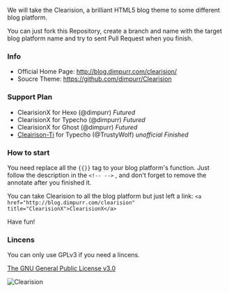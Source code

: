 We will take the Clearision, a brilliant HTML5 blog theme to some different blog platform.

You can just fork this Repository, create a branch and name with the target blog platform name and try to sent Pull Request when you finish.

### Info

* Official Home Page: http://blog.dimpurr.com/clearision/ 
* Soucre Theme: https://github.com/dimpurr/Clearision

### Support Plan

* ClearisionX for Hexo (@dimpurr) *Futured*
* ClearisionX for Typecho (@dimpurr) *Futured*
* ClearisionX for Ghost (@dimpurr) *Futured*
* [Cleairison-Ti](https://github.com/TrustyWolf/Clearision-Ti) for Typecho (@TrustyWolf) *unofficial* *Finished*

### How to start

You need replace all the `{{}}` tag to your blog platform's function. Just follow the description in the `<!-- -->` , and don't forget to remove the annotate after you finished it.

You can take Clearision to all the blog platform but just left a link: `<a href="http://blog.dimpurr.com/clearision" title="ClearisionX">ClearisionX</a>`

Have fun!

### Lincens

You can only use GPLv3 if you need a lincens.

[The GNU General Public License v3.0](http://www.gnu.org/licenses/gpl.html)

<img src="http://blog.dimpurr.com/wp-content/themes/clearision/screenshot.png" title="Clearision" alt="Clearision" />
